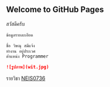 ## Welcome to GitHub Pages
สวัสดีครับ 

```markdown
ข้อมูลรายละเอียด

ชื่อ วิษณุ สมีแจ้ง
ทำงาน อยู่ประเวศ
ต่ำแหน่ง Programmer

![รูปภาพ](wit.jpg)
```


รายวิชา [NEIS0736](https://neis0736.github.io/)
